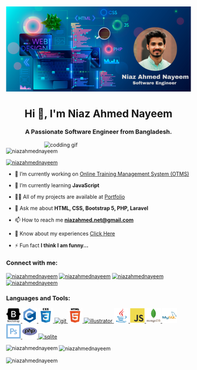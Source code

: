 ![logo](https://github.com/NiazAhmedNayeem/NiazAhmedNayeem/blob/main/Banner.png)

<h1 align="center">Hi 👋, I'm Niaz Ahmed Nayeem</h1>
<h3 align="center">A Passionate Software Engineer from Bangladesh.</h3>

<img align="right" alt="codding gif" width="400"   src="https://media2.giphy.com/media/qgQUggAC3Pfv687qPC/giphy.gif"/>

<p align="left"> <img src="https://komarev.com/ghpvc/?username=niazahmednayeem&label=Profile%20views&color=0e75b6&style=flat" alt="niazahmednayeem" /> </p>

<p align="left"> <a href="https://twitter.com/niazahmednayeem" target="blank"><img src="https://img.shields.io/twitter/follow/niazahmednayeem?logo=twitter&style=for-the-badge" alt="niazahmednayeem" /></a> </p>

- 🔭 I’m currently working on [Online Training Management System (OTMS)](https://github.com/NiazAhmedNayeem/OTMS)

- 🌱 I’m currently learning **JavaScript**

- 👨‍💻 All of my projects are available at [Portfolio](https://niazahmednayeem.github.io/portfolio/)

- 💬 Ask me about **HTML, CSS, Bootstrap 5, PHP, Laravel**

- 📫 How to reach me **niazahmed.net@gmail.com**

- 📄 Know about my experiences [Click Here](https://drive.google.com/file/d/1ggQDHqx9rp6jcS_2lbxBot_FcQ6kggHj/view?usp=share_link)

- ⚡ Fun fact **I think I am funny...**

<h3 align="left">Connect with me:</h3>
<p align="left">
<a href="https://twitter.com/niazahmednayeem" target="blank"><img align="center" src="https://raw.githubusercontent.com/rahuldkjain/github-profile-readme-generator/master/src/images/icons/Social/twitter.svg" alt="niazahmednayeem" height="30" width="40" /></a>
<a href="https://linkedin.com/in/niazahmednayeem" target="blank"><img align="center" src="https://raw.githubusercontent.com/rahuldkjain/github-profile-readme-generator/master/src/images/icons/Social/linked-in-alt.svg" alt="niazahmednayeem" height="30" width="40" /></a>
<a href="https://fb.com/niazahmednayeem" target="blank"><img align="center" src="https://raw.githubusercontent.com/rahuldkjain/github-profile-readme-generator/master/src/images/icons/Social/facebook.svg" alt="niazahmednayeem" height="30" width="40" /></a>
<a href="https://instagram.com/niazahmednayeem" target="blank"><img align="center" src="https://raw.githubusercontent.com/rahuldkjain/github-profile-readme-generator/master/src/images/icons/Social/instagram.svg" alt="niazahmednayeem" height="30" width="40" /></a>
</p>

<h3 align="left">Languages and Tools:</h3>
<p align="left"> <a href="https://getbootstrap.com" target="_blank" rel="noreferrer"> <img src="https://raw.githubusercontent.com/devicons/devicon/master/icons/bootstrap/bootstrap-plain-wordmark.svg" alt="bootstrap" width="40" height="40"/> </a> <a href="https://www.cprogramming.com/" target="_blank" rel="noreferrer"> <img src="https://raw.githubusercontent.com/devicons/devicon/master/icons/c/c-original.svg" alt="c" width="40" height="40"/> </a> <a href="https://www.w3schools.com/css/" target="_blank" rel="noreferrer"> <img src="https://raw.githubusercontent.com/devicons/devicon/master/icons/css3/css3-original-wordmark.svg" alt="css3" width="40" height="40"/> </a> <a href="https://git-scm.com/" target="_blank" rel="noreferrer"> <img src="https://www.vectorlogo.zone/logos/git-scm/git-scm-icon.svg" alt="git" width="40" height="40"/> </a> <a href="https://www.w3.org/html/" target="_blank" rel="noreferrer"> <img src="https://raw.githubusercontent.com/devicons/devicon/master/icons/html5/html5-original-wordmark.svg" alt="html5" width="40" height="40"/> </a> <a href="https://www.adobe.com/in/products/illustrator.html" target="_blank" rel="noreferrer"> <img src="https://www.vectorlogo.zone/logos/adobe_illustrator/adobe_illustrator-icon.svg" alt="illustrator" width="40" height="40"/> </a> <a href="https://www.java.com" target="_blank" rel="noreferrer"> <img src="https://raw.githubusercontent.com/devicons/devicon/master/icons/java/java-original.svg" alt="java" width="40" height="40"/> </a> <a href="https://developer.mozilla.org/en-US/docs/Web/JavaScript" target="_blank" rel="noreferrer"> <img src="https://raw.githubusercontent.com/devicons/devicon/master/icons/javascript/javascript-original.svg" alt="javascript" width="40" height="40"/> </a> <a href="https://www.mongodb.com/" target="_blank" rel="noreferrer"> <img src="https://raw.githubusercontent.com/devicons/devicon/master/icons/mongodb/mongodb-original-wordmark.svg" alt="mongodb" width="40" height="40"/> </a> <a href="https://www.mysql.com/" target="_blank" rel="noreferrer"> <img src="https://raw.githubusercontent.com/devicons/devicon/master/icons/mysql/mysql-original-wordmark.svg" alt="mysql" width="40" height="40"/> </a> <a href="https://www.photoshop.com/en" target="_blank" rel="noreferrer"> <img src="https://raw.githubusercontent.com/devicons/devicon/master/icons/photoshop/photoshop-line.svg" alt="photoshop" width="40" height="40"/> </a> <a href="https://www.php.net" target="_blank" rel="noreferrer"> <img src="https://raw.githubusercontent.com/devicons/devicon/master/icons/php/php-original.svg" alt="php" width="40" height="40"/> </a> <a href="https://www.sqlite.org/" target="_blank" rel="noreferrer"> <img src="https://www.vectorlogo.zone/logos/sqlite/sqlite-icon.svg" alt="sqlite" width="40" height="40"/> </a> </p>

<p><img align="left" src="https://github-readme-stats.vercel.app/api/top-langs?username=niazahmednayeem&show_icons=true&locale=en&layout=compact" alt="niazahmednayeem" /></p>

<p>&nbsp;<img align="center" src="https://github-readme-stats.vercel.app/api?username=niazahmednayeem&show_icons=true&locale=en" alt="niazahmednayeem" /></p>

<p><img align="center" src="https://github-readme-streak-stats.herokuapp.com/?user=niazahmednayeem&" alt="niazahmednayeem" /></p>
